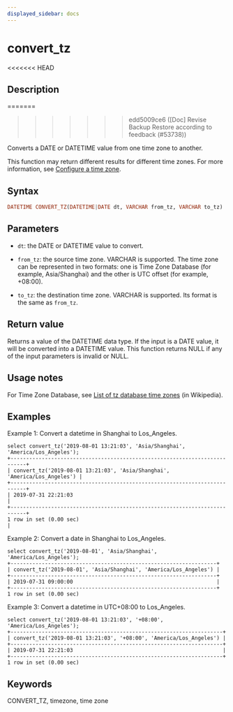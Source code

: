 ```yaml
---
displayed_sidebar: docs
---
```


# convert_tz

<<<<<<< HEAD
## Description
=======

>>>>>>> edd5009ce6 ([Doc] Revise Backup Restore according to feedback (#53738))

Converts a DATE or DATETIME value from one time zone to another.

This function may return different results for different time zones. For more information, see [Configure a time zone](../../../administration/management/timezone.md).

## Syntax

```Haskell
DATETIME CONVERT_TZ(DATETIME|DATE dt, VARCHAR from_tz, VARCHAR to_tz)
```

## Parameters

- `dt`: the DATE or DATETIME value to convert.

- `from_tz`: the source time zone. VARCHAR is supported. The time zone can be represented in two formats: one is Time Zone Database (for example, Asia/Shanghai) and the other is UTC offset (for example, +08:00).

- `to_tz`: the destination time zone. VARCHAR is supported. Its format is the same as `from_tz`.

## Return value

Returns a value of the DATETIME data type. If the input is a DATE value, it will be converted into a DATETIME value. This function returns NULL if any of the input parameters is invalid or NULL.

## Usage notes

For Time Zone Database, see [List of tz database time zones](https://en.wikipedia.org/wiki/List_of_tz_database_time_zones) (in Wikipedia).

## Examples

Example 1: Convert a datetime in Shanghai to Los_Angeles.

```plaintext
select convert_tz('2019-08-01 13:21:03', 'Asia/Shanghai', 'America/Los_Angeles');
+---------------------------------------------------------------------------+
| convert_tz('2019-08-01 13:21:03', 'Asia/Shanghai', 'America/Los_Angeles') |
+---------------------------------------------------------------------------+
| 2019-07-31 22:21:03                                                       |
+---------------------------------------------------------------------------+
1 row in set (0.00 sec)                                                       |
```

Example 2: Convert a date in Shanghai to Los_Angeles.

```plaintext
select convert_tz('2019-08-01', 'Asia/Shanghai', 'America/Los_Angeles');
+------------------------------------------------------------------+
| convert_tz('2019-08-01', 'Asia/Shanghai', 'America/Los_Angeles') |
+------------------------------------------------------------------+
| 2019-07-31 09:00:00                                              |
+------------------------------------------------------------------+
1 row in set (0.00 sec)
```

Example 3: Convert a datetime in UTC+08:00 to Los_Angeles.

```plaintext
select convert_tz('2019-08-01 13:21:03', '+08:00', 'America/Los_Angeles');
+--------------------------------------------------------------------+
| convert_tz('2019-08-01 13:21:03', '+08:00', 'America/Los_Angeles') |
+--------------------------------------------------------------------+
| 2019-07-31 22:21:03                                                |
+--------------------------------------------------------------------+
1 row in set (0.00 sec)
```

## Keywords

CONVERT_TZ, timezone, time zone
